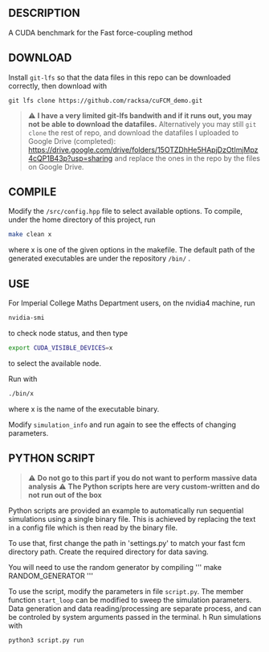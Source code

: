 ## DESCRIPTION

A CUDA benchmark for the Fast force-coupling method

## DOWNLOAD
Install `git-lfs` so that the data files in this repo can be downloaded correctly, then download with
```
git lfs clone https://github.com/racksa/cuFCM_demo.git
```
> :warning: **I have a very limited git-lfs bandwith and if it runs out, you may not be able to download the datafiles.**
Alternatively you may still `git clone` the rest of repo, and download the datafiles I uploaded to Google Drive (completed):
> https://drive.google.com/drive/folders/15OTZDhHe5HApjDzOtImjMpz4cQP1B43p?usp=sharing
and replace the ones in the repo by the files on Google Drive.

## COMPILE
Modify the `/src/config.hpp` file to select available options. To compile, under the home directory of this project, run
```bash
make clean x
```
where x is one of the given options in the makefile. The default path of the generated executables are under the repository `/bin/` .

## USE
For Imperial College Maths Department users, on the nvidia4 machine, run

```bash
nvidia-smi
```
to check node status, and then type

```bash
export CUDA_VISIBLE_DEVICES=x
```

to select the available node. 

Run with

```bash
./bin/x
```
where x is the name of the executable binary.

Modify `simulation_info` and run again to see the effects of changing parameters.


## PYTHON SCRIPT
> :warning: **Do not go to this part if you do not want to perform massive data analysis**
> :warning: **The Python scripts here are very custom-written and do not run out of the box**

Python scripts are provided an example to automatically run sequential simulations using a single binary file. This is achieved by replacing the text in a config file which is then read by the binary file.

To use that, first change the path in 'settings.py' to match your fast fcm directory path. Create the required directory for data saving. 

You will need to use the random generator by compiling
''' make RANDOM_GENERATOR
'''

To use the script, modify the parameters in file `script.py`. The member function `start_loop` can be modified to sweep the simulation parameters. Data generation and data reading/processing are separate process, and can be controled by system arguments passed in the terminal.
h
Run simulations with
```bash
python3 script.py run
```
